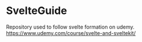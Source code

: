 # SvelteGuide

Repository used to follow svelte formation on udemy.
https://www.udemy.com/course/svelte-and-sveltekit/
